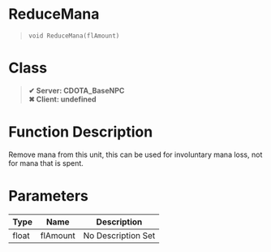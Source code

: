 # ReduceMana
> `void ReduceMana(flAmount)`
# Class
> __✔ Server: CDOTA_BaseNPC__  
> __✖ Client: undefined__  
# Function Description
Remove mana from this unit, this can be used for involuntary mana loss, not for mana that is spent.
# Parameters
Type|Name|Description
--|--|--
float|flAmount|No Description Set

